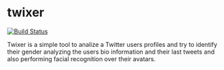 
# twixer
[![Build Status](https://travis-ci.org/davidmogar/twixer.svg?branch=master)](https://travis-ci.org/davidmogar/twixer)

Twixer is a simple tool to analize a Twitter users profiles and try to identify their gender analyzing the users bio information and their last tweets and also performing facial recognition over their avatars. 
